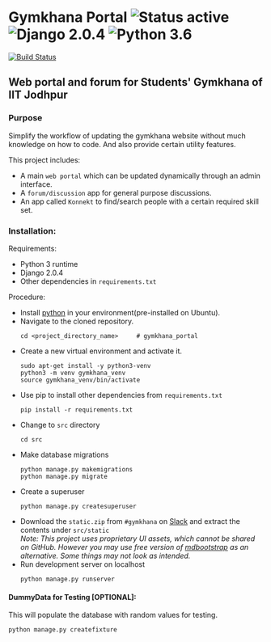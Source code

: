 # Gymkhana Portal ![Status active](https://img.shields.io/badge/Status-active%20development-2eb3c1.svg) ![Django 2.0.4](https://img.shields.io/badge/Django-2.0.4-green.svg) ![Python 3.6](https://img.shields.io/badge/Python-3.6-blue.svg)
[![Build Status](https://travis-ci.org/devlup-labs/gymkhana_portal.svg?branch=master)](https://travis-ci.org/devlup-labs/gymkhana_portal)
## Web portal and forum for Students' Gymkhana of IIT Jodhpur
### Purpose
Simplify the workflow of updating the gymkhana website without much knowledge on how to code. And also provide certain utility features.

This project includes:
- A main `web portal` which can be updated dynamically through an admin interface.
- A `forum/discussion` app for general purpose discussions.
- An app called `Konnekt` to find/search people with a certain required skill set.
### Installation:
Requirements:
- Python 3 runtime
- Django 2.0.4
- Other dependencies in `requirements.txt`

Procedure:
- Install [python](https://www.python.org/downloads/) in your environment(pre-installed on Ubuntu).
- Navigate to the cloned repository.
    ```
    cd <project_directory_name>     # gymkhana_portal
    ```
- Create a new virtual environment and activate it.
    ```
    sudo apt-get install -y python3-venv
    python3 -m venv gymkhana_venv
    source gymkhana_venv/bin/activate
    ```
- Use pip to install other dependencies from `requirements.txt`
    ```
    pip install -r requirements.txt
    ```
- Change to `src` directory
    ```
    cd src
    ```
- Make database migrations
    ```
    python manage.py makemigrations 
    python manage.py migrate 
    ```
- Create a superuser
    ```
    python manage.py createsuperuser 
    ```
- Download the `static.zip` from `#gymkhana` on [Slack](https://iitjdg.slack.com/) and extract the contents under `src/static`  
    _Note: This project uses proprietary UI assets, which cannot be shared on GitHub. However you may use free version of [mdbootstrap](https://mdbootstrap.com) as an alternative. Some things may not look as intended._
- Run development server on localhost
    ```
    python manage.py runserver 
    ```
#### DummyData for Testing [OPTIONAL]:  
This will populate the database with random values for testing.
```
python manage.py createfixture 
```

